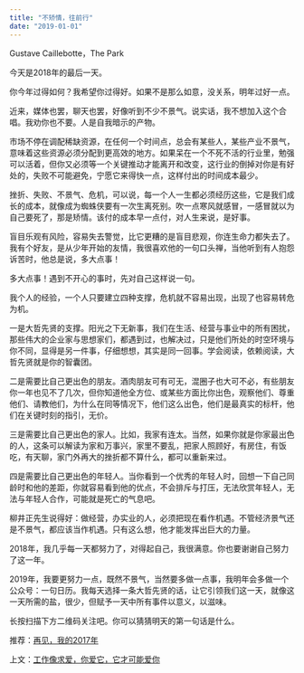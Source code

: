 ```yaml
---
title: "不矫情，往前行"
date: "2019-01-01"
---
```


Gustave Caillebotte，The Park

今天是2018年的最后一天。

你今年过得如何？我希望你过得好。如果不是那么如意，没关系，明年过好一点。

近来，媒体也罢，聊天也罢，好像听到不少不景气。说实话，我不想加入这个合唱。我劝你也不要。人是自我暗示的产物。

市场不停在调配稀缺资源，在任何一个时间点，总会有某些人，某些产业不景气，意味着这些资源必须分配到更高效的地方。如果呆在一个不死不活的行业里，勉强可以活着，但你又必须等一个关键推动才能离开和改变，这行业的倒掉对你是有好处的，失败不可能避免，宁愿它来得快一点，这样付出的时间成本最少。

挫折、失败、不景气、危机，可以说，每一个人一生都必须经历这些，它是我们成长的成本，就像成为蜘蛛侠要有一次生离死别。吹一点寒风就感冒，一感冒就以为自己要死了，那是矫情。该付的成本早一点付，对人生来说，是好事。

盲目乐观有风险，容易失去警觉，比它更糟的是盲目悲观，你连生命力都失去了。我有个好友，是从少年开始的友情，我很喜欢他的一句口头禅，当他听到有人抱怨诉苦时，他总是说，多大点事！

多大点事！遇到不开心的事时，先对自己这样说一句。

我个人的经验，一个人只要建立四种支撑，危机就不容易出现，出现了也容易转危为机。

一是大哲先贤的支撑。阳光之下无新事，我们在生活、经营与事业中的所有困扰，那些伟大的企业家与思想家们，都遇到过，也解决过，只是他们所处的时空环境与你不同，显得是另一件事，仔细想想，其实是同一回事。学会阅读，依赖阅读，大哲先贤就是你的智囊团。

二是需要比自己更出色的朋友。酒肉朋友可有可无，混圈子也大可不必，有些朋友你一年也见不了几次，但你知道他全方位、或某些方面比你出色，观察他们、尊重他们、请教他们，为什么在同等情况下，他们这么出色，他们是最真实的标杆，他们在关键时刻的指引，无价。

三是需要比自己更出色的家人。比如，我家有连太。当然，如果你就是你家最出色的人，这条可以解读为家和万事兴，家里不要乱，把家人照顾好，有房住，有饭吃，有天聊，家门外再大的挫折都不算什么，都可以重新来过。

四是需要比自己更出色的年轻人。当你看到一个优秀的年轻人时，回想一下自己同龄时和他的差距，你就容易看到他的优点，不会排斥与打压，无法欣赏年轻人，无法与年轻人合作，可能就是死亡的气息吧。

柳井正先生说得好：做经营，办实业的人，必须把现在看作机遇。不管经济景气还是不景气，都应该当作机遇。只有这么想，他才能发挥出巨大的力量。

2018年，我几乎每一天都努力了，对得起自己，我很满意。你也要谢谢自己努力了这一年。

2019年，我要更努力一点，既然不景气，当然要多做一点事，我明年会多做一个公众号：一句日历。我每天选择一条大哲先贤的话，让它引领我们这一天，就像这一天所需的盐，很少，但赋予一天中所有事件以意义，以滋味。

长按扫描下方二维码关注吧。你可以猜猜明天的第一句话是什么。

推荐：[再见，我的2017年](http://mp.weixin.qq.com/s?__biz=MjM5NDU0Mjk2MQ==&mid=2651624908&idx=1&sn=12326be9ed0757f94bc6ae1a8b370d4b&chksm=bd7e11d28a0998c4d628064c94677380c946e90b4f8fbeb3e1e3d482272363844a71b4dba698&scene=21#wechat_redirect)

上文：[工作像求爱，你爱它，它才可能爱你](http://mp.weixin.qq.com/s?__biz=MjM5NDU0Mjk2MQ==&mid=2651632186&idx=1&sn=4ce1627976d9a1503cddf884568d7b74&chksm=bd7e36248a09bf32d19ab9300833dc84bd95cdb1a246a2705e234716d06767649e872f183ce4&scene=21#wechat_redirect)
